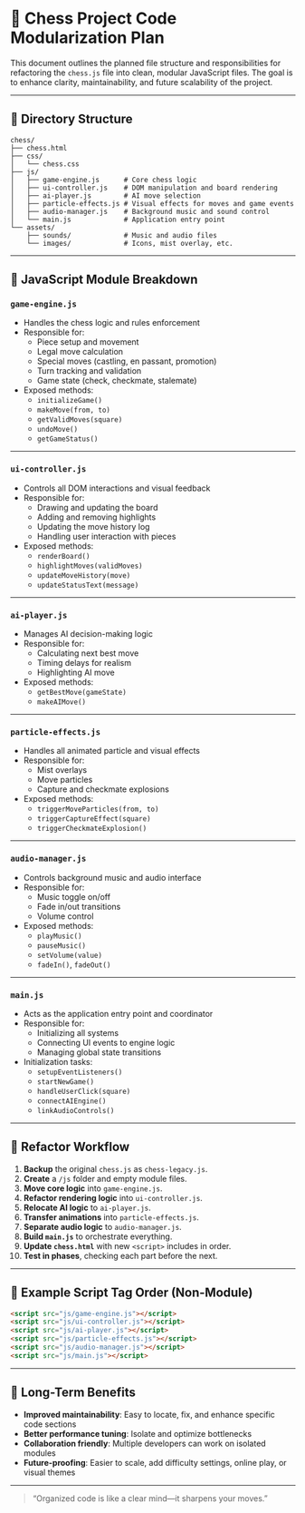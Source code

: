 # 🧩 Chess Project Code Modularization Plan

This document outlines the planned file structure and responsibilities for refactoring the `chess.js` file into clean, modular JavaScript files. The goal is to enhance clarity, maintainability, and future scalability of the project.

---

## 📁 Directory Structure

```plaintext
chess/
├── chess.html
├── css/
│   └── chess.css
├── js/
│   ├── game-engine.js      # Core chess logic
│   ├── ui-controller.js    # DOM manipulation and board rendering
│   ├── ai-player.js        # AI move selection
│   ├── particle-effects.js # Visual effects for moves and game events
│   ├── audio-manager.js    # Background music and sound control
│   └── main.js             # Application entry point
└── assets/
    ├── sounds/             # Music and audio files
    └── images/             # Icons, mist overlay, etc.
```

---

## 🧠 JavaScript Module Breakdown

### `game-engine.js`
- Handles the chess logic and rules enforcement
- Responsible for:
  - Piece setup and movement
  - Legal move calculation
  - Special moves (castling, en passant, promotion)
  - Turn tracking and validation
  - Game state (check, checkmate, stalemate)
- Exposed methods:
  - `initializeGame()`
  - `makeMove(from, to)`
  - `getValidMoves(square)`
  - `undoMove()`
  - `getGameStatus()`

---

### `ui-controller.js`
- Controls all DOM interactions and visual feedback
- Responsible for:
  - Drawing and updating the board
  - Adding and removing highlights
  - Updating the move history log
  - Handling user interaction with pieces
- Exposed methods:
  - `renderBoard()`
  - `highlightMoves(validMoves)`
  - `updateMoveHistory(move)`
  - `updateStatusText(message)`

---

### `ai-player.js`
- Manages AI decision-making logic
- Responsible for:
  - Calculating next best move
  - Timing delays for realism
  - Highlighting AI move
- Exposed methods:
  - `getBestMove(gameState)`
  - `makeAIMove()`

---

### `particle-effects.js`
- Handles all animated particle and visual effects
- Responsible for:
  - Mist overlays
  - Move particles
  - Capture and checkmate explosions
- Exposed methods:
  - `triggerMoveParticles(from, to)`
  - `triggerCaptureEffect(square)`
  - `triggerCheckmateExplosion()`

---

### `audio-manager.js`
- Controls background music and audio interface
- Responsible for:
  - Music toggle on/off
  - Fade in/out transitions
  - Volume control
- Exposed methods:
  - `playMusic()`
  - `pauseMusic()`
  - `setVolume(value)`
  - `fadeIn()`, `fadeOut()`

---

### `main.js`
- Acts as the application entry point and coordinator
- Responsible for:
  - Initializing all systems
  - Connecting UI events to engine logic
  - Managing global state transitions
- Initialization tasks:
  - `setupEventListeners()`
  - `startNewGame()`
  - `handleUserClick(square)`
  - `connectAIEngine()`
  - `linkAudioControls()`

---

## 🧪 Refactor Workflow

1. **Backup** the original `chess.js` as `chess-legacy.js`.
2. **Create** a `/js` folder and empty module files.
3. **Move core logic** into `game-engine.js`.
4. **Refactor rendering logic** into `ui-controller.js`.
5. **Relocate AI logic** to `ai-player.js`.
6. **Transfer animations** into `particle-effects.js`.
7. **Separate audio logic** to `audio-manager.js`.
8. **Build `main.js`** to orchestrate everything.
9. **Update `chess.html`** with new `<script>` includes in order.
10. **Test in phases**, checking each part before the next.

---

## 🧰 Example Script Tag Order (Non-Module)

```html
<script src="js/game-engine.js"></script>
<script src="js/ui-controller.js"></script>
<script src="js/ai-player.js"></script>
<script src="js/particle-effects.js"></script>
<script src="js/audio-manager.js"></script>
<script src="js/main.js"></script>
```

---

## 🧼 Long-Term Benefits

- **Improved maintainability**: Easy to locate, fix, and enhance specific code sections
- **Better performance tuning**: Isolate and optimize bottlenecks
- **Collaboration friendly**: Multiple developers can work on isolated modules
- **Future-proofing**: Easier to scale, add difficulty settings, online play, or visual themes

---

> “Organized code is like a clear mind—it sharpens your moves.”
